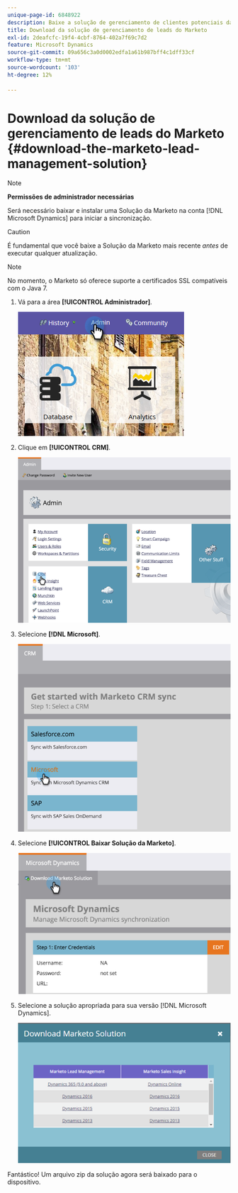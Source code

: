 ```yaml
---
unique-page-id: 6848922
description: Baixe a solução de gerenciamento de clientes potenciais da Marketo - Documentação da Marketo - Documentação do produto
title: Download da solução de gerenciamento de leads do Marketo
exl-id: 2deafcfc-19f4-4cbf-8764-402a7f69c7d2
feature: Microsoft Dynamics
source-git-commit: 09a656c3a0d0002edfa1a61b987bff4c1dff33cf
workflow-type: tm+mt
source-wordcount: '103'
ht-degree: 12%

---
```


# Download da solução de gerenciamento de leads do Marketo {#download-the-marketo-lead-management-solution}

>[!NOTE]
>
>**Permissões de administrador necessárias**

Será necessário baixar e instalar uma Solução da Marketo na conta [!DNL Microsoft Dynamics] para iniciar a sincronização.

>[!CAUTION]
>
>É fundamental que você baixe a Solução da Marketo mais recente _antes_ de executar qualquer atualização.

>[!NOTE]
>
>No momento, o Marketo só oferece suporte a certificados SSL compatíveis com o Java 7.

1. Vá para a área **[!UICONTROL Administrador]**.

   ![](assets/download-the-marketo-lead-management-solution-1.png)

1. Clique em **[!UICONTROL CRM]**.

   ![](assets/download-the-marketo-lead-management-solution-2.png)

1. Selecione **[!DNL Microsoft]**.

   ![](assets/download-the-marketo-lead-management-solution-3.png)

1. Selecione **[!UICONTROL Baixar Solução da Marketo]**.

   ![](assets/download-the-marketo-lead-management-solution-4.png)

1. Selecione a solução apropriada para sua versão [!DNL Microsoft Dynamics].

   ![](assets/download-the-marketo-lead-management-solution-5.png)

Fantástico! Um arquivo zip da solução agora será baixado para o dispositivo.
